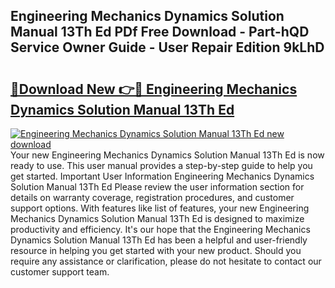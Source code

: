 ## Engineering Mechanics Dynamics Solution Manual 13Th Ed PDf Free Download - Part-hQD Service Owner Guide - User Repair Edition 9kLhD

# <h2><a href="http://bc8262.oget.top/?id=Engineering+Mechanics+Dynamics+Solution+Manual+13Th+Ed">🔗Download New 👉🔴 Engineering Mechanics Dynamics Solution Manual 13Th Ed</a></h2>

[![Engineering Mechanics Dynamics Solution Manual 13Th Ed new download](https://i.imgur.com/5g1atiW.png)](http://bc8262.oget.top/?id=Engineering+Mechanics+Dynamics+Solution+Manual+13Th+Ed)
Your new Engineering Mechanics Dynamics Solution Manual 13Th Ed is now ready to use. This user manual provides a step-by-step guide to help you get started. Important User Information Engineering Mechanics Dynamics Solution Manual 13Th Ed Please review the user information section for details on warranty coverage, registration procedures, and customer support options. With features like list of features, your new Engineering Mechanics Dynamics Solution Manual 13Th Ed is designed to maximize productivity and efficiency. It's our hope that the Engineering Mechanics Dynamics Solution Manual 13Th Ed has been a helpful and user-friendly resource in helping you get started with your new product. Should you require any assistance or clarification, please do not hesitate to contact our customer support team.
